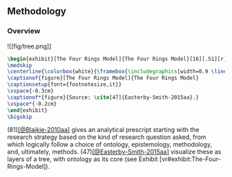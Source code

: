 ## Methodology

### Overview


![[fig/tree.png]]
```latex
\begin{exhibit}[The Four Rings Model]{The Four Rings Model}[16][.51][r]
\medskip
\centerline{\colorbox{white}{\framebox{\includegraphics[width=0.9 \linewidth]{fig/tree.jpg}}}}
\captionof{figure}[The Four Rings Model]{The Four Rings Model}
\captionsetup{font={footnotesize,it}}
\vspace{-0.3cm}
\captionof*{figure}{Source: \cite[47]{Easterby-Smith-2015aa}.}
\vspace*{-0.2cm}
\end{exhibit}
\bigskip
```


(81)[[@Blaikie-2010aa]](t) gives an analytical prescript starting with the research strategy based on the kind of research question asked, from which logically follow a choice of ontology, epistemology, methodology, and, ultimately, methods. (47)[[@Easterby-Smith-2015aa]](t) visualize these as layers of a tree, with ontology as its core (see Exhibit [vr#exhibit:The-Four-Rings-Model]).

